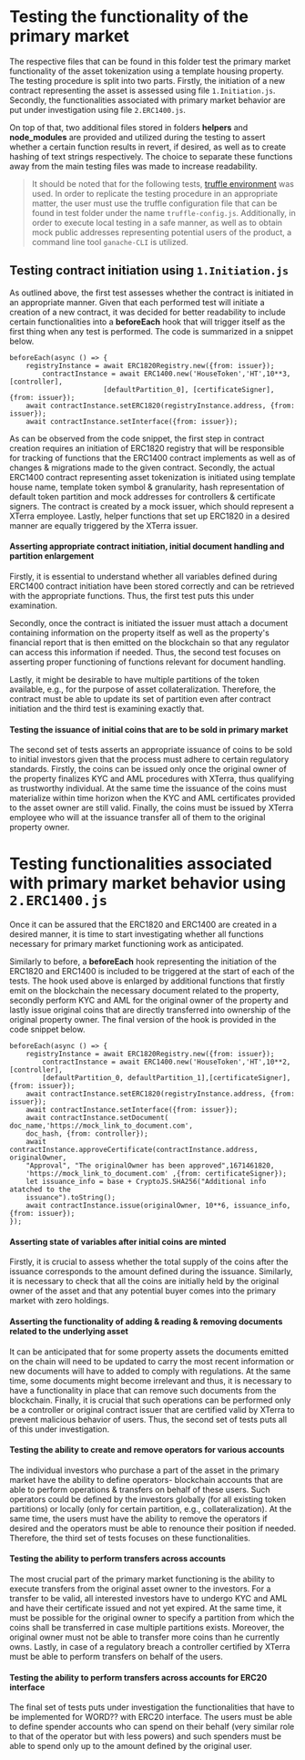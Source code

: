 # Testing the functionality of the primary market

The respective files that can be found in this folder test the primary market functionality of the asset tokenization using a template housing property. The testing procedure is split into two parts. Firstly, the initiation of a new contract representing the asset is assessed using file ```1.Initiation.js```. Secondly, the functionalities associated with primary market behavior are put under investigation using file ```2.ERC1400.js```. 

On top of that, two additional files stored in folders **helpers** and **node_modules** are provided and utilized during the testing to assert whether a certain function results in revert, if desired, as well as to create hashing of text strings respectively. The choice to separate these functions away from the main testing files was made to increase readability.  

>It should be noted that for the following tests, [truffle environment](https://github.com/trufflesuite/truffle) was used. In order to replicate the testing procedure in an appropriate matter, the user must use the truffle configuration file that can be found in test folder under the name ```truffle-config.js```.  Additionally, in order to execute local testing in a safe manner, as well as to obtain mock public addresses representing potential users of the product, a command line tool ```ganache-CLI``` is utilized.

## Testing contract initiation using ```1.Initiation.js```

As outlined above, the first test assesses whether the contract is initiated in an appropriate manner. Given that each performed test will initiate a creation of a new contract, it was decided for better readability to include certain functionalities into a **beforeEach** hook that will trigger itself as the first thing when any test is performed. The code is summarized in a snippet below.

	beforeEach(async () => {
		registryInstance = await ERC1820Registry.new({from: issuer});
        	contractInstance = await ERC1400.new('HouseToken','HT',10**3, [controller], 
                           [defaultPartition_0], [certificateSigner], {from: issuer});
		await contractInstance.setERC1820(registryInstance.address, {from: issuer});
		await contractInstance.setInterface({from: issuer});

As can be observed from the code snippet, the first step in contract creation requires an initiation of ERC1820 registry that will be responsible for tracking of functions that the ERC1400 contract implements as well as of changes & migrations made to the given contract. Secondly, the actual ERC1400 contract representing asset tokenization is initiated using template house name, template token symbol & granularity, hash representation of default token partition and mock addresses for controllers & certificate signers. The contract is created by a mock issuer, which should represent a XTerra employee. Lastly, helper functions that set up ERC1820 in a desired manner are equally triggered by the XTerra issuer.


#### Asserting appropriate contract initiation, initial document handling and partition enlargement
Firstly, it is essential to understand whether all variables defined during ERC1400 contract initiation have been stored correctly and can be retrieved with the appropriate functions. Thus, the first test puts this under examination.

Secondly, once the contract is initiated the issuer must attach a document containing information on the property itself as well as the property's financial report that is then emitted on the blockchain so that any regulator can access this information if needed. Thus, the second test focuses on asserting proper functioning of functions relevant for document handling.

Lastly, it might be desirable to have multiple partitions of the token available, e.g., for the purpose of asset collateralization. Therefore, the contract must be able to update its set of partition even after contract initiation and the third test is examining exactly that.

#### Testing the issuance of initial coins that are to be sold in primary market
The second set of tests asserts an appropriate issuance of coins to be sold to initial investors given that the process must adhere to certain regulatory standards. Firstly, the coins can be issued only once the original owner of the property finalizes KYC and AML procedures with XTerra, thus qualifying as trustworthy individual. At the same time the issuance of the coins must materialize within time horizon when the KYC and AML certificates provided to the asset owner are still valid. Finally, the coins must be issued by XTerra employee who will at the issuance transfer all of them to the original property owner.

# Testing functionalities associated with primary market behavior using ```2.ERC1400.js```
Once it can be assured that the ERC1820 and ERC1400 are created in a desired manner, it is time to start investigating whether all functions necessary for primary market functioning work as anticipated.

Similarly to before, a **beforeEach** hook representing the initiation of the ERC1820 and ERC1400 is included to be triggered at the start of each of the tests. The hook used above is enlarged by additional functions that firstly emit on the blockchain the necessary document related to the property, secondly perform KYC and AML for the original owner of the property and lastly issue original coins that are directly transferred into ownership of the original property owner. The final version of the hook is provided in the code snippet below.

	beforeEach(async () => {
		registryInstance = await ERC1820Registry.new({from: issuer});
        	contractInstance = await ERC1400.new('HouseToken','HT',10**2, [controller],
        	[defaultPartition_0, defaultPartition_1],[certificateSigner], {from: issuer});
		await contractInstance.setERC1820(registryInstance.address, {from: issuer});
		await contractInstance.setInterface({from: issuer});
		await contractInstance.setDocument( doc_name,'https://mock_link_to_document.com', 
		doc_hash, {from: controller});
		await contractInstance.approveCertificate(contractInstance.address, originalOwner, 
		"Approval", "The originalOwner has been	approved",1671461820,
		'https://mock_link_to_document.com' ,{from: certificateSigner});
		let issuance_info = base + CryptoJS.SHA256("Additional info atatched to the 
		issuance").toString();
		await contractInstance.issue(originalOwner, 10**6, issuance_info, {from: issuer});
    });

#### Asserting state of variables after initial coins are minted
Firstly, it is crucial to assess whether the total supply of the coins after the issuance corresponds to the amount defined during the issuance. Similarly, it is necessary to check that all the coins are initially held by the original owner of the asset and that any potential buyer comes into the primary market with zero holdings.

#### Asserting the functionality of adding & reading & removing documents related to the underlying asset
It can be anticipated that for some property assets the documents emitted on the chain will need to be updated to carry the most recent information or new documents will have to added to comply with regulations. At the same time, some documents might become irrelevant and thus, it is necessary to have a functionality in place that can remove such documents from the blockchain. Finally, it is crucial that such operations can be performed only be a controller or original contract issuer that are certified valid by XTerra to prevent malicious behavior of users. Thus, the second set of tests puts all of this under investigation.

#### Testing the ability to create and remove operators for various accounts
The individual investors who purchase a part of the asset in the primary market have the ability to define operators- blockchain accounts that are able to perform operations & transfers on behalf of these users. Such operators could be defined by the investors globally (for all existing token partitions) or locally (only for certain partition, e.g., collateralization). At the same time, the users must have the ability to remove the operators if desired and the operators must be able to renounce their position if needed. Therefore, the third set of tests focuses on these functionalities.

#### Testing the ability to perform transfers across accounts
The most crucial part of the primary market functioning is the ability to execute transfers from the original asset owner to the investors. For a transfer to be valid, all interested investors have to undergo KYC and AML and have their certificate issued and not yet expired. At the same time, it must be possible for the original owner to specify a partition from which the coins shall be transferred in case multiple partitions exists. Moreover, the original owner must not be able to transfer more coins than he currently owns. Lastly, in case of a regulatory breach a controller certified by XTerra must be able to perform transfers on behalf of the users.

#### Testing the ability to perform transfers across accounts for ERC20 interface
The final set of tests puts under investigation the functionalities that have to be implemented for WORD?? with ERC20 interface. The users must be able to define spender accounts who can spend on their behalf (very similar role to that of the operator but with less powers) and such spenders must be able to spend only up to the amount defined by the original user. 


















 
